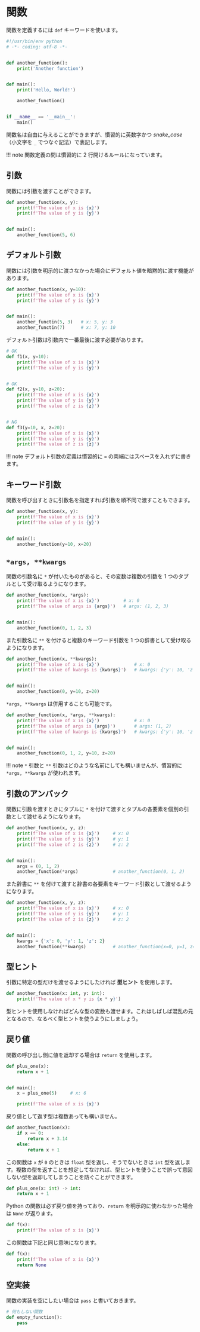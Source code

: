 # 関数

関数を定義するには `def` キーワードを使います。

```python
#!/usr/bin/env python
# -*- coding: utf-8 -*-


def another_function():
    print('Another function')


def main():
    print('Hello, World!')

    another_function()


if __name__ == '__main__':
    main()
```

関数名は自由に与えることができますが、慣習的に英数字かつ *snake_case* （小文字を `_` でつなぐ記法）で表記します。

!!! note
    関数定義の間は慣習的に 2 行開けるルールになっています。

## 引数

関数には引数を渡すことができます。

```python
def another_function(x, y):
    print(f'The value of x is {x}')
    print(f'The value of y is {y}')


def main():
    another_function(5, 6)
```

## デフォルト引数

関数には引数を明示的に渡さなかった場合にデフォルト値を暗黙的に渡す機能があります。

```python
def another_function(x, y=10):
    print(f'The value of x is {x}')
    print(f'The value of y is {y}')


def main():
    another_functin(5, 3)   # x: 5, y: 3
    another_functin(7)      # x: 7, y: 10
```

デフォルト引数は引数内で一番最後に渡す必要があります。

```python
# OK
def f1(x, y=10):
    print(f'The value of x is {x}')
    print(f'The value of y is {y}')


# OK
def f2(x, y=10, z=20):
    print(f'The value of x is {x}')
    print(f'The value of y is {y}')
    print(f'The value of z is {z}')


# NG
def f3(y=10, x, z=20):
    print(f'The value of x is {x}')
    print(f'The value of y is {y}')
    print(f'The value of z is {z}')
```

!!! note
    デフォルト引数の定義は慣習的に `=` の両端にはスペースを入れずに書きます。

## キーワード引数

関数を呼び出すときに引数名を指定すれば引数を順不同で渡すこともできます。

```python hl_lines="7"
def another_function(x, y):
    print(f'The value of x is {x}')
    print(f'The value of y is {y}')


def main():
    another_function(y=10, x=20)
```

## `*args, **kwargs`

関数の引数名に `*` が付いたものがあると、その変数は複数の引数を 1 つのタプルとして受け取るようになります。

```python
def another_function(x, *args):
    print(f'The value of x is {x}')         # x: 0
    print(f'The value of args is {args}')   # args: (1, 2, 3)


def main():
    another_function(0, 1, 2, 3)
```

また引数名に `**` を付けると複数のキーワード引数を 1 つの辞書として受け取るようになります。

```python
def another_function(x, **kwargs):
    print(f'The value of x is {x}')             # x: 0
    print(f'The value of kwargs is {kwargs}')   # kwargs: {'y': 10, 'z': 20}


def main():
    another_function(0, y=10, z=20)
```

`*args, **kwargs` は併用することも可能です。

```python
def another_function(x, *args, **kwargs):
    print(f'The value of x is {x}')             # x: 0
    print(f'The value of args is {args}')       # args: (1, 2)
    print(f'The value of kwargs is {kwargs}')   # kwargs: {'y': 10, 'z': 20}


def main():
    another_function(0, 1, 2, y=10, z=20)
```

!!! note
    `*` 引数と `**` 引数はどのような名前にしても構いませんが、慣習的に `*args, **kwargs` が使われます。

## 引数のアンパック

関数に引数を渡すときにタプルに `*` を付けて渡すとタプルの各要素を個別の引数として渡せるようになります。

```python
def another_function(x, y, z):
    print(f'The value of x is {x}')     # x: 0
    print(f'The value of y is {y}')     # y: 1
    print(f'The value of z is {z}')     # z: 2


def main():
    args = (0, 1, 2)
    another_function(*args)             # another_function(0, 1, 2)
```

また辞書に `**` を付けて渡すと辞書の各要素をキーワード引数として渡せるようになります。

```python
def another_function(x, y, z):
    print(f'The value of x is {x}')     # x: 0
    print(f'The value of y is {y}')     # y: 1
    print(f'The value of z is {z}')     # z: 2


def main():
    kwargs = {'x': 0, 'y': 1, 'z': 2}
    another_function(**kwargs)          # another_function(x=0, y=1, z=2)
```

## 型ヒント

引数に特定の型だけを渡せるようにしたければ **型ヒント** を使用します。

```python
def another_function(x: int, y: int):
    print(f'The value of x * y is {x * y}')
```

型ヒントを使用しなければどんな型の変数も渡せます。これはしばしば混乱の元となるので、なるべく型ヒントを使うようにしましょう。

## 戻り値

関数の呼び出し側に値を返却する場合は `return` を使用します。

```python
def plus_one(x):
    return x + 1


def main():
    x = plus_one(5)     # x: 6

    print(f'The value of x is {x}')
```

戻り値として返す型は複数あっても構いません。

```python
def another_function(x):
    if x == 0:
        return x + 3.14
    else:
        return x + 1
```

この関数は `x` が `0` のときは `float` 型を返し、そうでないときは `int` 型を返します。複数の型を返すことを想定してなければ、型ヒントを使うことで誤って意図しない型を返却してしまうことを防ぐことができます。

```python
def plus_one(x: int) -> int:
    return x + 1
```

Python の関数は必ず戻り値を持っており、`return` を明示的に使わなかった場合は `None` が返ります。

```python
def f(x):
    print(f'The value of x is {x}')
```

この関数は下記と同じ意味になります。

```python
def f(x):
    print(f'The value of x is {x}')
    return None
```

## 空実装

関数の実装を空にしたい場合は `pass` と書いておきます。

```python
# 何もしない関数
def empty_function():
    pass
```
